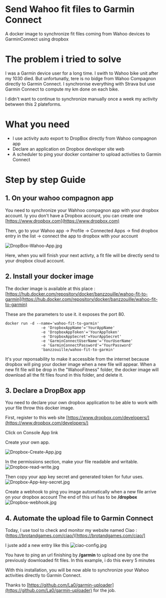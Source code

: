 # Send Wahoo fit files to Garmin Connect
A docker image to synchronize fit files coming from Wahoo devices to GarminConnect using dropbox

# The problem i tried to solve
I was a Garmin device user for a long time. I swith to Wahoo bike unit after my 1030 died. But unfortunatly, tere is no bidge from Wahoo Compagnon directly to Garmin Connect. I synchronise everything with Strava but use Garmin Connect to compute my km done on each bike.

I didn't want to continue to synchronize manually once a week my activity betwwen this 2 plateforms.

# What you need

- I use activity auto export to DropBox directly from Wahoo compagnon app
- Declare an application on Dropbox developer site web
- A scheduler to ping your docker container to upload activities to Garmin Connect

# Step by step Guide

## 1. On your wahoo compagnon app
You need to synchronize your Wahhoo compagnon app with your dropbox account. Iy you don't have a Dropbox account, you can create one [https://www.dropbox.com](https://www.dropbox.com)

Then, go to your Wahoo app -> Profile -> Connected Apps -> find dropbox entry in the list -> connect the app to dropbox with your account

![DropBox-Wahoo-App.jpg](https://i.postimg.cc/mknWL7pb/Drop-Box-Wahoo-App.jpg)

Here, when you will finish your next activty, a fit file will be directly send to your dropbox cloud account.

## 2. Install your docker image

The docker image is available at this place : [https://hub.docker.com/repository/docker/banzzouille/wahoo-fit-to-garmin](https://hub.docker.com/repository/docker/banzzouille/wahoo-fit-to-garmin)

These are the parameters to use it.
it exposes the port 80.

```
docker run -d --name='wahoo-fit-to-garmin'
                -e 'DropboxAppName'='YourAppName' 
                -e 'DropboxAppToken'='YourAppToken' 
                -e 'DropboxAppSecret'=YourAppSecret' 
                -e 'GarminConnectUserName'='YourUserName' 
                -e 'GarminConnectPassword'='YourPassword' 
                'banzzouille/wahoo-fit-to-garmin' 
```
It's your reponsability to make it accessible from the internet because dropbox will ping your docker image when a new file will appear.
When a new fit file will be drop in the "WahooFitness" folder, the docker image will download all the fit files found in this folder, and delete it.

## 3. Declare a DropBox app
You need to declare your own dropbox application  to be able to work with your file throw this docker image.

First, register to this web site [https://www.dropbox.com/developers/](https://www.dropbox.com/developers/)

Click on Console App link

Create your own app.

![Dropbox-Create-App.jpg](https://i.postimg.cc/4xCjWfrF/Dropbox-Create-App.png)

In the permissions section, make your file readable and writable.
![Dropbox-read-write.jpg](https://i.postimg.cc/FzMCCpnJ/Dropbox-read-write.jpg)

Then copy your app key secret and generated token for futur uses.
![Dropbox-App-key-secret.jpg](https://i.postimg.cc/NFXv053m/Dropbox-App-key-secret.jpg)

Create a webhook to ping you image automatically when a new file arrive on your dropbox account
The end of this url has to be __/dropbox__
![Dropbox-webhook.jpg](https://i.postimg.cc/tgvKt3yF/Dropbox-webhook.jpg)

## 4. Automate the upload file to Garmin Connect

Today, I use tool to check and monitor my website named Ciao : (https://brotandgames.com/ciao/)[https://brotandgames.com/ciao/]

I juste add a new entry like this 
![ciao-config.jpg](https://i.postimg.cc/7Y1jQ8wH/ciao-config.jpg)

You have to ping an url finishing by __/garmin__ to upload one by one the previously downloaded fit files.
In this example, i do this every 5 minutes

With this installation, you will be now able to synchronize your Wahoo activities directly to Garmin Connect.

Thanks to [https://github.com/La0/garmin-uploader](https://github.com/La0/garmin-uploader) for the job.
